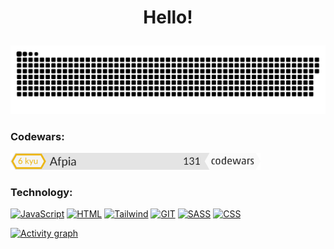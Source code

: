 # <p align="center">Hello!</p>
<p align="center">
 <img width="600" src="github-snake.svg" alt="snake"/>
</p>

### Codewars:
<p align="left">
 <img width="400" src="small.svg" alt="codewars"/>
</p>

### Technology:
[![JavaScript](https://img.shields.io/badge/-JavaScript-black?style=for-the-badge&logo=javascript)]()
[![HTML](https://img.shields.io/badge/-HTML-black?style=for-the-badge&logo=html5)]()
[![Tailwind](https://img.shields.io/badge/-Tailwind-black?style=for-the-badge&logo=tailwindcss&logoColor=#06B6D4)]()
[![GIT](https://img.shields.io/badge/-git-black?style=for-the-badge&logo=git&logoColor=#F05032)]()
[![SASS](https://img.shields.io/badge/-sass-black?style=for-the-badge&logo=sass&logoColor=#CC6699)]()
[![CSS](https://img.shields.io/badge/-CSS-black?style=for-the-badge&logo=css3&logoColor=#1572B6)]()


[![Activity graph](https://github-readme-activity-graph.vercel.app/graph?username=Afpia&custom_title=Afpia%20Graph&theme=high-contrast)]()
